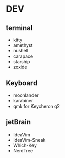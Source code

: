# DEV

## terminal

- kitty
- amethyst
- nushell
- carapace
- starship
- zoxide

## Keyboard

- moonlander
- karabiner
- qmk for Keycheron q2

## jetBrain

- IdeaVim
- IdeaVim-Sneak
- Which-Key
- NerdTree
